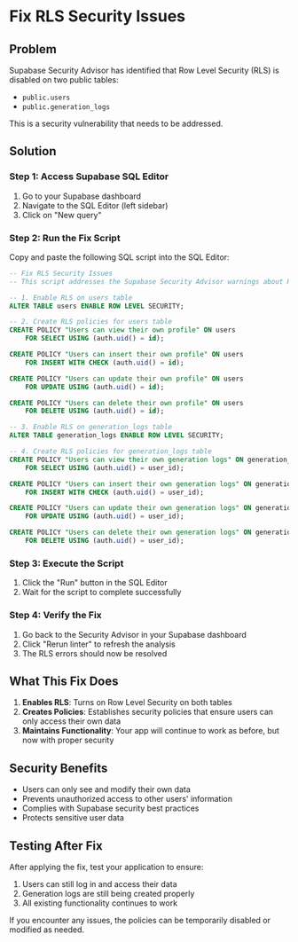 # Fix RLS Security Issues

## Problem
Supabase Security Advisor has identified that Row Level Security (RLS) is disabled on two public tables:
- `public.users`
- `public.generation_logs`

This is a security vulnerability that needs to be addressed.

## Solution

### Step 1: Access Supabase SQL Editor
1. Go to your Supabase dashboard
2. Navigate to the SQL Editor (left sidebar)
3. Click on "New query"

### Step 2: Run the Fix Script
Copy and paste the following SQL script into the SQL Editor:

```sql
-- Fix RLS Security Issues
-- This script addresses the Supabase Security Advisor warnings about RLS being disabled

-- 1. Enable RLS on users table
ALTER TABLE users ENABLE ROW LEVEL SECURITY;

-- 2. Create RLS policies for users table
CREATE POLICY "Users can view their own profile" ON users
    FOR SELECT USING (auth.uid() = id);

CREATE POLICY "Users can insert their own profile" ON users
    FOR INSERT WITH CHECK (auth.uid() = id);

CREATE POLICY "Users can update their own profile" ON users
    FOR UPDATE USING (auth.uid() = id);

CREATE POLICY "Users can delete their own profile" ON users
    FOR DELETE USING (auth.uid() = id);

-- 3. Enable RLS on generation_logs table
ALTER TABLE generation_logs ENABLE ROW LEVEL SECURITY;

-- 4. Create RLS policies for generation_logs table
CREATE POLICY "Users can view their own generation logs" ON generation_logs
    FOR SELECT USING (auth.uid() = user_id);

CREATE POLICY "Users can insert their own generation logs" ON generation_logs
    FOR INSERT WITH CHECK (auth.uid() = user_id);

CREATE POLICY "Users can update their own generation logs" ON generation_logs
    FOR UPDATE USING (auth.uid() = user_id);

CREATE POLICY "Users can delete their own generation logs" ON generation_logs
    FOR DELETE USING (auth.uid() = user_id);
```

### Step 3: Execute the Script
1. Click the "Run" button in the SQL Editor
2. Wait for the script to complete successfully

### Step 4: Verify the Fix
1. Go back to the Security Advisor in your Supabase dashboard
2. Click "Rerun linter" to refresh the analysis
3. The RLS errors should now be resolved

## What This Fix Does

1. **Enables RLS**: Turns on Row Level Security on both tables
2. **Creates Policies**: Establishes security policies that ensure users can only access their own data
3. **Maintains Functionality**: Your app will continue to work as before, but now with proper security

## Security Benefits

- Users can only see and modify their own data
- Prevents unauthorized access to other users' information
- Complies with Supabase security best practices
- Protects sensitive user data

## Testing After Fix

After applying the fix, test your application to ensure:
1. Users can still log in and access their data
2. Generation logs are still being created properly
3. All existing functionality continues to work

If you encounter any issues, the policies can be temporarily disabled or modified as needed. 